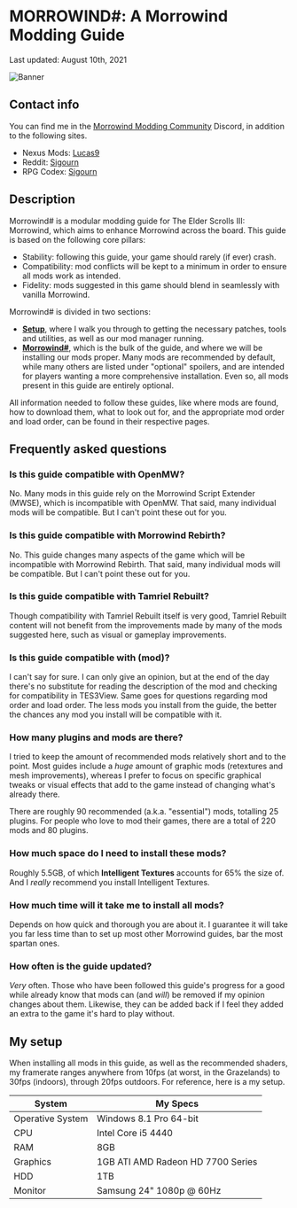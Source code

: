 # MORROWIND#: A Morrowind Modding Guide

Last updated: August 10th, 2021

![Banner](https://raw.githubusercontent.com/Sigourn/morrowind-improved/master/Banner.jpg)

## Contact info

You can find me in the [Morrowind Modding Community](https://discord.me/mwmods) Discord, in addition to the following sites.

- Nexus Mods: [Lucas9](https://www.nexusmods.com/morrowind/users/14600469)
- Reddit: [Sigourn](https://www.reddit.com/user/Sigourn)
- RPG Codex: [Sigourn](https://rpgcodex.net/forums/index.php?members/sigourn.21476/)

## Description

Morrowind# is a modular modding guide for The Elder Scrolls III: Morrowind, which aims to enhance Morrowind across the board. This guide is based on the following core pillars:

- Stability: following this guide, your game should rarely (if ever) crash.
- Compatibility: mod conflicts will be kept to a minimum in order to ensure all mods work as intended.
- Fidelity: mods suggested in this game should blend in seamlessly with vanilla Morrowind.

Morrowind# is divided in two sections:

- [**Setup**](https://github.com/Sigourn/morrowind-improved/blob/master/setup.md#morrowind-setup), where I walk you through to getting the necessary patches, tools and utilities, as well as our mod manager running.
- [**Morrowind#**](https://github.com/Sigourn/morrowind-improved/blob/master/mw%23.md#morrowind), which is the bulk of the guide, and where we will be installing our mods proper. Many mods are recommended by default, while many others are listed under "optional" spoilers, and are intended for players wanting a more comprehensive installation. Even so, all mods present in this guide are entirely optional.

All information needed to follow these guides, like where mods are found, how to download them, what to look out for, and the appropriate mod order and load order, can be found in their respective pages.

## Frequently asked questions

### Is this guide compatible with OpenMW?

No. Many mods in this guide rely on the Morrowind Script Extender (MWSE), which is incompatible with OpenMW. That said, many individual mods will be compatible. But I can't point these out for you.

### Is this guide compatible with Morrowind Rebirth?

No. This guide changes many aspects of the game which will be incompatible with Morrowind Rebirth. That said, many individual mods will be compatible. But I can't point these out for you.

### Is this guide compatible with Tamriel Rebuilt?

Though compatibility with Tamriel Rebuilt itself is very good, Tamriel Rebuilt content will not benefit from the improvements made by many of the mods suggested here, such as visual or gameplay improvements.

### Is this guide compatible with (mod)?

I can't say for sure. I can only give an opinion, but at the end of the day there's no substitute for reading the description of the mod and checking for compatibility in TES3View. Same goes for questions regarding mod order and load order. The less mods you install from the guide, the better the chances any mod you install will be compatible with it.

### How many plugins and mods are there?

I tried to keep the amount of recommended mods relatively short and to the point. Most guides include a *huge* amount of graphic mods (retextures and mesh improvements), whereas I prefer to focus on specific graphical tweaks or visual effects that add to the game instead of changing what's already there.

There are roughly 90 recommended (a.k.a. "essential") mods, totalling 25 plugins. For people who love to mod their games, there are a total of 220 mods and 80 plugins.

### How much space do I need to install these mods?

Roughly 5.5GB, of which **Intelligent Textures** accounts for 65% the size of. And I *really* recommend you install Intelligent Textures.

### How much time will it take me to install all mods?

Depends on how quick and thorough you are about it. I guarantee it will take you far less time than to set up most other Morrowind guides, bar the most spartan ones.

### How often is the guide updated?

*Very* often. Those who have been followed this guide's progress for a good while already know that mods can (and *will*) be removed if my opinion changes about them. Likewise, they can be added back if I feel they added an extra to the game it's hard to play without.

## My setup

When installing all mods in this guide, as well as the recommended shaders, my framerate ranges anywhere from 10fps (at worst, in the Grazelands) to 30fps (indoors), through 20fps outdoors. For reference, here is a my setup.

System | My Specs
------------ | -------------
Operative System | Windows 8.1 Pro 64-bit
CPU | Intel Core i5 4440
RAM | 8GB
Graphics | 1GB ATI AMD Radeon HD 7700 Series
HDD | 1TB
Monitor | Samsung 24" 1080p @ 60Hz
